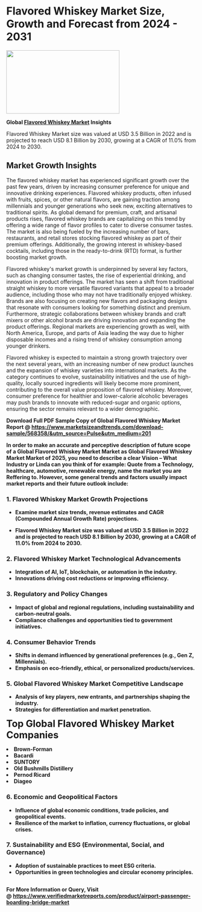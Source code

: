 <H1>Flavored Whiskey Market Size, Growth and Forecast from 2024 - 2031</H1><img class="aligncenter size-medium wp-image-584254" src="https://thirdeyenews.in/wp-content/uploads/2024/09/Global-Market-Research-300x168.jpeg" alt="" width="300" height="168" /><p><strong>Global&nbsp;<a href="https://www.marketsizeandtrends.com/download-sample/568358/&amp;utm_source=Pulse&amp;utm_medium=201">Flavored Whiskey Market</a> Insights</strong></p><p>Flavored Whiskey Market size was valued at USD 3.5 Billion in 2022 and is projected to reach USD 8.1 Billion by 2030, growing at a CAGR of 11.0% from 2024 to 2030.</p><p><h2>Market Growth Insights</h2> <p>The flavored whiskey market has experienced significant growth over the past few years, driven by increasing consumer preference for unique and innovative drinking experiences. Flavored whiskey products, often infused with fruits, spices, or other natural flavors, are gaining traction among millennials and younger generations who seek new, exciting alternatives to traditional spirits. As global demand for premium, craft, and artisanal products rises, flavored whiskey brands are capitalizing on this trend by offering a wide range of flavor profiles to cater to diverse consumer tastes. The market is also being fueled by the increasing number of bars, restaurants, and retail stores stocking flavored whiskey as part of their premium offerings. Additionally, the growing interest in whiskey-based cocktails, including those in the ready-to-drink (RTD) format, is further boosting market growth.</p> <p><strong></strong></p> <p>Flavored whiskey's market growth is underpinned by several key factors, such as changing consumer tastes, the rise of experiential drinking, and innovation in product offerings. The market has seen a shift from traditional straight whiskey to more versatile flavored variants that appeal to a broader audience, including those who may not have traditionally enjoyed whiskey. Brands are also focusing on creating new flavors and packaging designs that resonate with consumers looking for something distinct and premium. Furthermore, strategic collaborations between whiskey brands and craft mixers or other alcohol brands are driving innovation and expanding the product offerings. Regional markets are experiencing growth as well, with North America, Europe, and parts of Asia leading the way due to higher disposable incomes and a rising trend of whiskey consumption among younger drinkers. <p>Flavored whiskey is expected to maintain a strong growth trajectory over the next several years, with an increasing number of new product launches and the expansion of whiskey varieties into international markets. As the category continues to evolve, sustainability initiatives and the use of high-quality, locally sourced ingredients will likely become more prominent, contributing to the overall value proposition of flavored whiskey. Moreover, consumer preference for healthier and lower-calorie alcoholic beverages may push brands to innovate with reduced-sugar and organic options, ensuring the sector remains relevant to a wider demographic. <p><strong></p><p><span class=""><strong>Download Full PDF Sample Copy of Global Flavored Whiskey Market Report</strong> @ <a href="https://www.marketsizeandtrends.com/download-sample/568358/&amp;utm_source=Pulse&amp;utm_medium=201" target="_blank">https://www.marketsizeandtrends.com/download-sample/568358/&amp;utm_source=Pulse&amp;utm_medium=201</a></span></p><p>In order to make an accurate and perceptive description of future scope of a Global&nbsp;Flavored Whiskey Market Market as Global&nbsp;Flavored Whiskey Market Market of 2025, you need to describe a clear Vision &ndash; What Industry or Linda can you think of for example: Quote from a Technology, healthcare, automotive, renewable energy, name the market you are Reffering to. However, some general trends and factors usually impact market reports and their future outlook include:</p><h3>1.&nbsp;<strong>Flavored Whiskey Market Growth Projections</strong></h3><ul><li>Examine market size trends, revenue estimates and CAGR (Compounded Annual Growth Rate) projections.</li><li><p>Flavored Whiskey Market size was valued at USD 3.5 Billion in 2022 and is projected to reach USD 8.1 Billion by 2030, growing at a CAGR of 11.0% from 2024 to 2030.</p></li></ul><h3>2.&nbsp;<strong>Flavored Whiskey Market Technological Advancements</strong></h3><ul><li>Integration of AI, IoT, blockchain, or automation in the industry.</li><li>Innovations driving cost reductions or improving efficiency.</li></ul><h3>3.&nbsp;<strong>Regulatory and Policy Changes</strong></h3><ul><li>Impact of global and regional regulations, including sustainability and carbon-neutral goals.</li><li>Compliance challenges and opportunities tied to government initiatives.</li></ul><h3>4.&nbsp;<strong>Consumer Behavior Trends</strong></h3><ul><li>Shifts in demand influenced by generational preferences (e.g., Gen Z, Millennials).</li><li>Emphasis on eco-friendly, ethical, or personalized products/services.</li></ul><h3>5.&nbsp;<strong>Global Flavored Whiskey Market Competitive Landscape</strong></h3><ul><li>Analysis of key players, new entrants, and partnerships shaping the industry.</li><li>Strategies for differentiation and market penetration.</li></ul><p data-pm-slice="1 1 []"><span style="color: inherit; font-family: inherit; font-size: 25px;">Top Global Flavored Whiskey Market Companies</span></p><div class="" data-test-id=""><p><li>Brown-Forman</li><li> Bacardi</li><li> SUNTORY</li><li> Old Bushmills Distillery</li><li> Pernod Ricard</li><li> Diageo</li></p></div><h3>6.&nbsp;<strong>Economic and Geopolitical Factors</strong></h3><ul><li>Influence of global economic conditions, trade policies, and geopolitical events.</li><li>Resilience of the market to inflation, currency fluctuations, or global crises.</li></ul><h3>7.&nbsp;<strong>Sustainability and ESG (Environmental, Social, and Governance)</strong></h3><ul><li>Adoption of sustainable practices to meet ESG criteria.</li><li>Opportunities in green technologies and circular economy principles.</li></ul><h2><strong style="font-size: 14px;">For More Information or Query, Visit @&nbsp;</strong><a style="background-color: #ffffff; font-size: 14px;" href="https://www.marketsizeandtrends.com/report/flavored-whiskey-market/" target="_blank">https://www.verifiedmarketreports.com/product/airport-passenger-boarding-bridge-market</a></h2>
